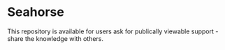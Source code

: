 # Seahorse

This repository is available for users ask for publically viewable support - share the knowledge with others.
